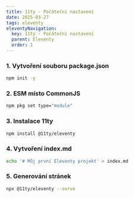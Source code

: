 ```yaml
---
title: 11ty - Počáteční nastavení
date: 2025-03-27
tags: eleventy
eleventyNavigation:
  key: 11ty - Počáteční nastavení
  parent: Eleventy 
  order: 1
---
```

### 1. Vytvoření souboru package.json
```bash
npm init -y
```

### 2. ESM místo CommonJS
```bash
npm pkg set type="module"
```

### 3. Instalace 11ty
```bash
npm install @11ty/eleventy
```

### 4. Vytvoření index.md
```bash
echo '# Můj první Eleventy projekt' > index.md
```

### 5. Generování stránek
```bash
npx @11ty/eleventy --serve
```


